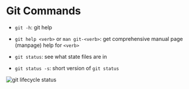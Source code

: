 # Git Commands

- `git -h`: git help
- `git help <verb>` or `man git-<verb>`: get comprehensive manual page (manpage) help for `<verb>`

- `git status`: see what state files are in
- `git status -s`: short version of `git status`

![git lifecycle status][status-lifecycle]

[status-lifecycle]: https://git-scm.com/book/en/v2/images/lifecycle.png